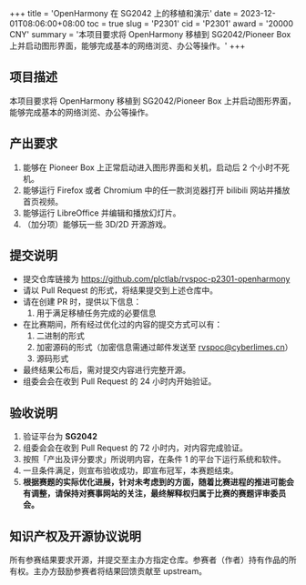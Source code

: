 +++
title = 'OpenHarmony 在 SG2042 上的移植和演示'
date = 2023-12-01T08:06:00+08:00
toc = true
slug = 'P2301'
cid = 'P2301'
award = '20000 CNY'
summary = '本项目要求将 OpenHarmony 移植到 SG2042/Pioneer Box 上并启动图形界面，能够完成基本的网络浏览、办公等操作。'
+++

## 项目描述

本项目要求将 OpenHarmony 移植到 SG2042/Pioneer Box 上并启动图形界面，能够完成基本的网络浏览、办公等操作。

## 产出要求

1. 能够在 Pioneer Box 上正常启动进入图形界面和关机，启动后 2 个小时不死机。
2. 能够运行 Firefox 或者 Chromium 中的任一款浏览器打开 bilibili 网站并播放首页视频。
3. 能够运行 LibreOffice 并编辑和播放幻灯片。
4. （加分项）能够玩一些 3D/2D 开源游戏。

## 提交说明

* 提交仓库链接为 https://github.com/plctlab/rvspoc-p2301-openharmony
* 请以 Pull Request 的形式，将结果提交到上述仓库中。
* 请在创建 PR 时，提供以下信息：
  1. 用于满足移植任务完成的必要信息
* 在比赛期间，所有经过优化过的内容的提交方式可以有：
  1. 二进制的形式
  2. 加密源码的形式（加密信息需通过邮件发送至 rvspoc@cyberlimes.cn）
  3. 源码形式
* 最终结果公布后，需对提交内容进行完整开源。
* 组委会会在收到 Pull Request 的 24 小时内开始验证。

## 验收说明

1. 验证平台为 **SG2042**
2. 组委会会在收到 Pull Request 的 72 小时内，对内容完成验证。
3. 按照「产出及评分要求」所说明内容，在条件 1 的平台下运行系统和软件。
4. 一旦条件满足，则宣布验收成功，即宣布冠军，本赛题结束。
5. **根据赛题的实际优化进展，针对未考虑到的方面，随着比赛进程的推进可能会有调整，请保持对赛事网站的关注，最终解释权归属于比赛的赛题评审委员会。**

## 知识产权及开源协议说明

所有参赛结果要求开源，并提交至主办方指定仓库。参赛者（作者）持有作品的所有权。主办方鼓励参赛者将结果回馈贡献至 upstream。
